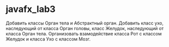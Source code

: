 # javafx_lab3

Добавить классы Орган тела и Абстрактный орган.
Добавить класс ухо, наследующий от класса Орган головы, класс Желудок, наследующий от класса Орган тела. 
Организовать взамодействие класса Рот с классом Желудок и класса Ухо с классом Мозг.


